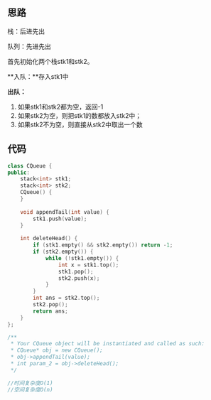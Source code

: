 ## 思路

栈：后进先出

队列：先进先出

首先初始化两个栈stk1和stk2。

**入队：**存入stk1中

**出队：**

1. 如果stk1和stk2都为空，返回-1
2. 如果stk2为空，则把stk1的数都放入stk2中；
3. 如果stk2不为空，则直接从stk2中取出一个数



## 代码

```c++
class CQueue {
public:
    stack<int> stk1;
    stack<int> stk2;
    CQueue() {
    }
    
    void appendTail(int value) {
        stk1.push(value);
    }
    
    int deleteHead() {
        if (stk1.empty() && stk2.empty()) return -1;
        if (stk2.empty()) {
            while (!stk1.empty()) {
                int x = stk1.top();
                stk1.pop();
                stk2.push(x);
            }
        }
        int ans = stk2.top();
        stk2.pop();
        return ans;
    }
};

/**
 * Your CQueue object will be instantiated and called as such:
 * CQueue* obj = new CQueue();
 * obj->appendTail(value);
 * int param_2 = obj->deleteHead();
 */

//时间复杂度O(1)
//空间复杂度O(n)
```

